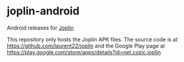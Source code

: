 # joplin-android

Android releases for [Joplin](http://joplin.cozic.net)

This repository only hosts the Joplin APK files. The source code is at https://github.com/laurent22/joplin and the Google Play page at https://play.google.com/store/apps/details?id=net.cozic.joplin
